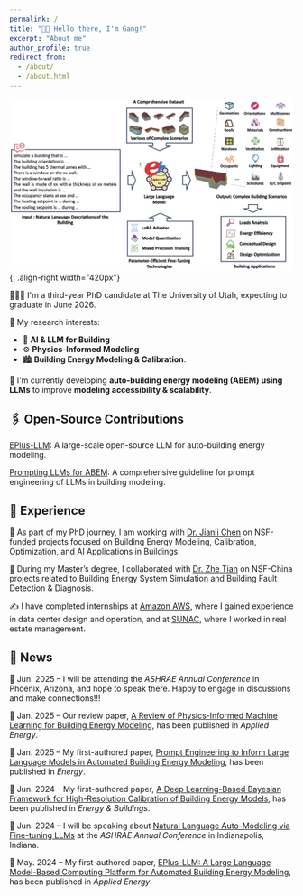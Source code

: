 ```yaml
---
permalink: /
title: "👋🏼 Hello there, I'm Gang!"
excerpt: "About me"
author_profile: true
redirect_from: 
  - /about/
  - /about.html
---
```





![Illustration of LLM for Auto-building modeling](/images/graphic.png){: .align-right width="420px"}

👨🏻‍💻 I'm a third-year PhD candidate at The University of Utah, expecting to graduate in June 2026.

📍 My research interests:
  - 🤖 **AI & LLM for Building**
  - ⚙️ **Physics-Informed Modeling**
  - 🏙 **Building Energy Modeling & Calibration**.

📌 I'm currently developing **auto-building energy modeling (ABEM) using LLMs** to improve **modeling accessibility & scalability**.

## 🖇 Open-Source Contributions
[EPlus-LLM](https://github.com/EPlus-LLM/Model): A large-scale open-source LLM for auto-building energy modeling.

[Prompting LLMs for ABEM](https://github.com/Gangjiang1/Prompting-for-Auto-building-Modeling): A comprehensive guideline for prompt engineering of LLMs in building modeling.

## 🔬 Experience
🧪 As part of my PhD journey, I am working with [Dr. Jianli Chen](https://scholar.google.com/citations?user=Y0ycryUAAAAJ&hl=en) on NSF-funded projects focused on Building Energy Modeling, Calibration, Optimization, and AI Applications in Buildings.

🧫 During my Master’s degree, I collaborated with [Dr. Zhe Tian](https://www.researchgate.net/profile/Zhe-Tian-2) on NSF-China projects related to Building Energy System Simulation and Building Fault Detection & Diagnosis.

✍️ I have completed internships at [Amazon AWS](https://aws.amazon.com/), where I gained experience in data center design and operation, and at [SUNAC](https://www.sunac.com.cn/en/about.aspx), where I worked in real estate management.

## 🎉 News
📢 Jun. 2025 – I will be attending the *ASHRAE Annual Conference* in Phoenix, Arizona, and hope to speak there. Happy to engage in discussions and make connections!!!

📄 Jan. 2025 – Our review paper, [A Review of Physics-Informed Machine Learning for Building Energy Modeling](https://doi.org/10.1016/j.apenergy.2024.125169), has been published in *Applied Energy*.

📄 Jan. 2025 – My first-authored paper, [Prompt Engineering to Inform Large Language Models in Automated Building Energy Modeling](https://doi.org/10.1016/j.energy.2025.134548), has been published in *Energy*.

📄 Jun. 2024 – My first-authored paper, [A Deep Learning-Based Bayesian Framework for High-Resolution Calibration of Building Energy Models](https://doi.org/10.1016/j.enbuild.2024.114755), has been published in *Energy & Buildings*.

📢 Jun. 2024 – I will be speaking about [Natural Language Auto-Modeling via Fine-tuning LLMs](https://www.proquest.com/openview/390f54178cb137415c002b116d3ffe2c/1?pq-origsite=gscholar&cbl=34619) at the *ASHRAE Annual Conference* in Indianapolis, Indiana.

📄 May. 2024 – My first-authored paper, [EPlus-LLM: A Large Language Model-Based Computing Platform for Automated Building Energy Modeling](https://doi.org/10.1016/j.apenergy.2024.123431), has been published in *Applied Energy*.
